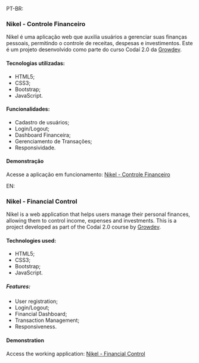 PT-BR: 
### Nikel - Controle Financeiro
Nikel é uma aplicação web que auxilia usuários a gerenciar suas finanças pessoais, permitindo o controle de receitas, despesas e investimentos.
Este é um projeto desenvolvido como parte do curso Codaí 2.0 da [Growdev](https://www.growdev.com.br).

#### Tecnologias utilizadas:
- HTML5;
- CSS3;
- Bootstrap;
- JavaScript.

#### Funcionalidades:
- Cadastro de usuários;
- Login/Logout;
- Dashboard Financeira;
- Gerenciamento de Transações;
- Responsividade.

#### Demonstração
Acesse a aplicação em funcionamento: [Nikel - Controle Financeiro](https://larissavolfart-nikel.vercel.app)

EN:
### Nikel - Financial Control
Nikel is a web application that helps users manage their personal finances, allowing them to control income, expenses and investments.
This is a project developed as part of the Codaí 2.0 course by [Growdev](https://www.growdev.com.br).

#### Technologies used:
- HTML5;
- CSS3;
- Bootstrap;
- JavaScript.

##### Features:
- User registration;
- Login/Logout;
- Financial Dashboard;
- Transaction Management;
- Responsiveness.

#### Demonstration
Access the working application: [Nikel - Financial Control](https://larissavolfart-nikel.vercel.app)

